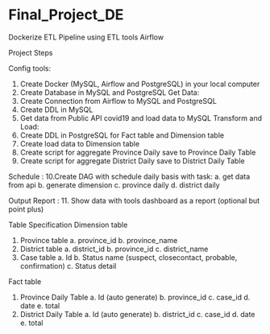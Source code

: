 # Final_Project_DE
Dockerize ETL Pipeline using ETL tools Airflow

Project Steps

Config tools:
1. Create Docker (MySQL, Airflow and PostgreSQL) in your local computer
2. Create Database in MySQL and PostgreSQL
Get Data:
3. Create Connection from Airflow to MySQL and PostgreSQL
4. Create DDL in MySQL
5. Get data from Public API covid19 and load data to MySQL
Transform and Load:
6. Create DDL in PostgreSQL for Fact table and Dimension table
7. Create load data to Dimension table
8. Create script for aggregate Province Daily save to Province Daily Table
9. Create script for aggregate District Daily save to District Daily Table

Schedule :
10.Create DAG with schedule daily basis with task:
  a. get data from api
  b. generate dimension
  c. province daily
  d. district daily

Output Report :
11. Show data with tools dashboard as a report (optional but point plus)

Table Specification
Dimension table
1. Province table
  a. province_id
  b. province_name
2. District table
  a. district_id
  b. province_id
  c. district_name
3. Case table
  a. Id
  b. Status name (suspect, closecontact, probable, confirmation)
  c. Status detail

Fact table
1. Province Daily Table
  a. Id (auto generate)
  b. province_id
  c. case_id
  d. date
  e. total
2. District Daily Table
  a. Id (auto generate)
  b. district_id
  c. case_id
  d. date
  e. total
